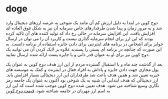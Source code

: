 # doge
دوج کوین در ابتدا به دلیل ارزش کم آن مانند یک شوخی به عرصه ارزهای دیجیتال وارد شد و به مرور زمان و پیدا شدن طرفدارهای خاص سرمایه آن نیز به شکل فوق العاده ای افزایش یافت، این افزایش سرمایه در حالی رخ داد که تولید کننده های آن تاکید کرده بودند که این ارز برای انجام سرمایه گذاری نیست و کاربرد آن را می توان در ارسال جوایز برای اشخاص در برنامه های اینترنتی برای دادن جایزه استفاده از برنامه دانست. به این صورت که چنانچه در برنامه ای پستی را پسندید علاوه بر لایک کردن آن می توانید یک دوج کوین نیز برای او به عنوان قدر دانی و یا جایزه پست ارائه شده ارسال نمایید.

بعد از گذشت چند ماه و با استقبال گسترده مردم از این ارز هدف دوج کوین به عنوان یک پول مجازی جهت دادن جایزه و پاداش به افراد فعال در اینترنت و کمک به موسسه های خیریه تعیین شد و همین هدف باعث شد طرفداران این ارز دیجیتالی بسیار افزایش یابد. ارز دیجیتالی که هدف ابتدایی آن شبیه به یک شوخی بود اکنون به عنوان یک جامعه رمز نگاری وسیع شناخته می شود. هدف تعیین شده دوج کوین موجب شده است که این ارز به اسم ارز مهربان در جامعه شناخته شود.
<a href="https://arztoday.com/live/DOGE/dogecoin/">قیمت دوج کوین</a>
